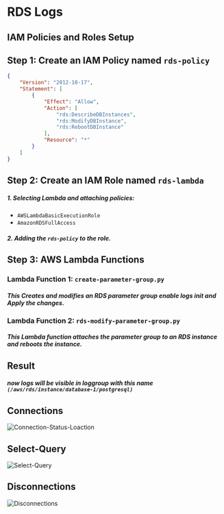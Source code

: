 # RDS Logs

## IAM Policies and Roles Setup

## Step 1: Create an IAM Policy named `rds-policy`
```json
{
    "Version": "2012-10-17",
    "Statement": [
        {
            "Effect": "Allow",
            "Action": [
                "rds:DescribeDBInstances",
                "rds:ModifyDBInstance",
                "rds:RebootDBInstance"
            ],
            "Resource": "*"
        }
    ]
}
```

## Step 2: Create an IAM Role named `rds-lambda`
##### 1. Selecting Lambda and attaching policies:
- `AWSLambdaBasicExecutionRole`
- `AmazonRDSFullAccess`
##### 2. Adding the `rds-policy` to the role.

## Step 3: AWS Lambda Functions
### Lambda Function 1: `create-parameter-group.py`
##### This Creates and modifies an RDS parameter group enable logs init and Apply the changes.

### Lambda Function 2: `rds-modify-parameter-group.py`
##### This Lambda function attaches the parameter group to an RDS instance and reboots the instance.

## Result
##### now logs will be visible in loggroup with this name `(/aws/rds/instance/database-1/postgresql)` 

## Connections
![Connection-Status-Loaction](https://github.com/Prashanth5996/RDS-logs/assets/94959676/23ec3fc9-6475-4624-b530-f85a6a18bb1c)

## Select-Query
![Select-Query](https://github.com/Prashanth5996/RDS-logs/assets/94959676/48090d66-f080-4ec4-9055-286c73801998)

## Disconnections
![Disconnections](https://github.com/Prashanth5996/RDS-logs/assets/94959676/7ec7d733-3800-42b2-a2be-8119eba91693)



